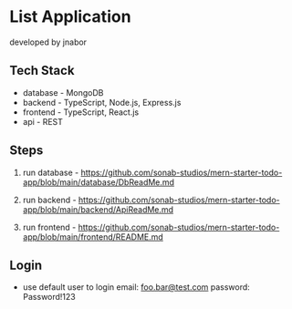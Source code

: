 # List Application

developed by jnabor

## Tech Stack

-   database - MongoDB
-   backend - TypeScript, Node.js, Express.js
-   frontend - TypeScript, React.js
-   api - REST

## Steps

1. run database - https://github.com/sonab-studios/mern-starter-todo-app/blob/main/database/DbReadMe.md

2. run backend - https://github.com/sonab-studios/mern-starter-todo-app/blob/main/backend/ApiReadMe.md

3. run frontend - https://github.com/sonab-studios/mern-starter-todo-app/blob/main/frontend/README.md

## Login

-   use default user to login
    email: foo.bar@test.com
    password: Password!123
